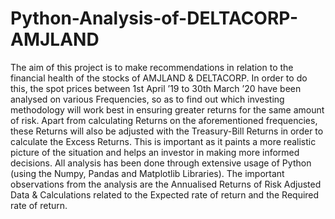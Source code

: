 # Python-Analysis-of-DELTACORP-AMJLAND
The aim of this project is to make recommendations in relation to the financial health of the stocks of AMJLAND &amp; DELTACORP. In order to do this, the spot prices between 1st April ’19 to 30th March ’20 have been analysed on various Frequencies, so as to find out which investing methodology will work best in ensuring greater returns for the same amount of risk.  Apart from calculating Returns on the aforementioned frequencies, these Returns will also be adjusted with the Treasury-Bill Returns in order to calculate the Excess Returns. This is important as it paints a more realistic picture of the situation and helps an investor in making more informed decisions.   All analysis has been done through extensive usage of Python (using the Numpy, Pandas  and Matplotlib Libraries). The important observations from the analysis are the Annualised Returns of Risk Adjusted Data &amp; Calculations related to the Expected rate of return and the Required rate of return.
